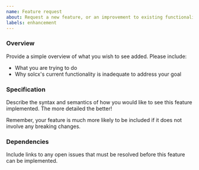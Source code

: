 ```yaml
---
name: Feature request
about: Request a new feature, or an improvement to existing functionality.
labels: enhancement
---
```


### Overview

Provide a simple overview of what you wish to see added. Please include:

- What you are trying to do
- Why solcx's current functionality is inadequate to address your goal

### Specification

Describe the syntax and semantics of how you would like to see this feature implemented. The more detailed the better!

Remember, your feature is much more likely to be included if it does not involve any breaking changes.

### Dependencies

Include links to any open issues that must be resolved before this feature can be implemented.
